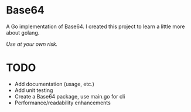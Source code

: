 # Base64

A Go implementation of Base64. I created this project to learn a little more about golang.

_Use at your own risk._

# TODO
- Add documentation (usage, etc.)
- Add unit testing
- Create a Base64 package, use main.go for cli
- Performance/readability enhancements